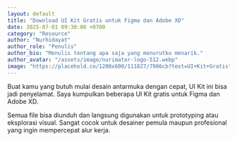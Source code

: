 ```yaml
---
layout: default
title: "Download UI Kit Gratis untuk Figma dan Adobe XD"
date: 2025-07-01 09:30:00 +0700
category: "Resource"
author: "Nurhidayat"
author_role: "Penulis"
author_bio: "Menulis tentang apa saja yang menurutku menarik."
author_avatar: "/assets/image/nurimator-logo-512.webp"
image: "https://placehold.co/1200x600/111827/7986cb?text=UI+Kit+Gratis"
---
```


Buat kamu yang butuh mulai desain antarmuka dengan cepat, UI Kit ini bisa jadi penyelamat. Saya kumpulkan beberapa UI Kit gratis untuk Figma dan Adobe XD.

Semua file bisa diunduh dan langsung digunakan untuk prototyping atau eksplorasi visual. Sangat cocok untuk desainer pemula maupun profesional yang ingin mempercepat alur kerja.

